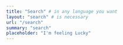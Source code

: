 ```yaml
---
title: "Search" # in any language you want
layout: "search" # is necessary
url: "/search"
summary: "search"
placeholder: "I'm feeling Lucky"
---
```

